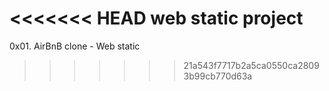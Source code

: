<<<<<<< HEAD
web static project
=======
0x01. AirBnB clone - Web static
>>>>>>> 21a543f7717b2a5ca0550ca28093b99cb770d63a
